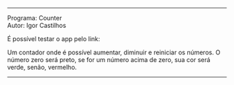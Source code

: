 ************************************************************************************************************
Programa: Counter
<br>
Autor: Igor Castilhos
<br>

É possível testar o app pelo link:

Um contador onde é possível aumentar, diminuir e reiniciar os números. O número zero será preto, se for um número acima de zero, sua cor será verde, senão, vermelho.
************************************************************************************************************
